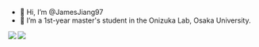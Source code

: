- 👋 Hi, I’m @JamesJiang97
- :office:  I’m a 1st-year master's student in the Onizuka Lab, Osaka University.

<img align="left" src="https://github-readme-stats.vercel.app/api?username=JamesJiang97&count_private=true&show_icons=true"/>
<img align="left" src="https://github-readme-stats.vercel.app/api/top-langs/?username=JamesJiang97&count_private=true)"/>

<!---
JamesJiang97/JamesJiang97 is a ✨ special ✨ repository because its `README.md` (this file) appears on your GitHub profile.
You can click the Preview link to take a look at your changes.
--->
